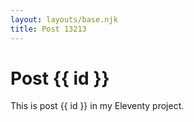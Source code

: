 ```yaml
---
layout: layouts/base.njk
title: Post 13213
---
```


# Post {{ id }}

This is post {{ id }} in my Eleventy project.
